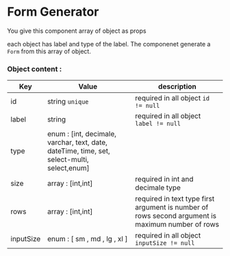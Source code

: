 # Form Generator

You give this component array of object as props <Form data={data} /> each object has label and type of the label. The componenet generate a ```Form``` from this array of object.

###  Object content : 

| Key | Value | description |
| ------ | ------ |  ------ |
| id | string ```unique``` | required in all object ```id != null```
| label | string  | required in all object ```label != null```
| type | enum : [int,   decimale,  varchar, text, date, dateTime, time, set, select-multi, select,enum] |
| size | array : [int,int] | required in int and decimale type |
| rows | array : [int,int] | required in text type first argument is number of rows second argument is maximum number of rows |
| inputSize |enum : [ sm , md , lg , xl ] | required in all object ```inputSize != null``` |